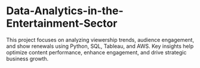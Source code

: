 # Data-Analytics-in-the-Entertainment-Sector
This project focuses on analyzing viewership trends, audience engagement, and show renewals using Python, SQL, Tableau, and AWS. Key insights help optimize content performance, enhance engagement, and drive strategic business growth.
